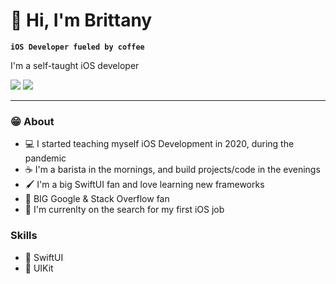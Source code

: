 # 👋 Hi, I'm Brittany

**`iOS Developer fueled by coffee`**

I'm a self-taught iOS developer

<p>
<img src="https://img.shields.io/badge/britcodes%20-%23E4405F.svg?&style=for-the-badge&logo=Instagram&logoColor=white"/>
<img src="https://img.shields.io/badge/linkedin%20-%230077B5.svg?&style=for-the-badge&logo=linkedin&logoColor=white"/>
</p>

---

### 😁 About
- 💻 I started teaching myself iOS Development in 2020, during the pandemic
- ☕️ I'm a barista in the mornings, and build projects/code in the evenings
- 🖌️ I'm a big SwiftUI fan and love learning new frameworks
- 🫶 BIG Google & Stack Overflow fan 
- 👀 I'm currenlty on the search for my first iOS job


 ### Skills
- 🎨 SwiftUI
- 📲 UIKit
 

                    

     
          
          


<!--
**brittanyarima/brittanyarima** is a ✨ _special_ ✨ repository because its `README.md` (this file) appears on your GitHub profile.

Here are some ideas to get you started:

- 🔭 I’m currently working on ...
- 🌱 I’m currently learning ...
- 👯 I’m looking to collaborate on ...
- 🤔 I’m looking for help with ...
- 💬 Ask me about ...
- 📫 How to reach me: ...
- 😄 Pronouns: ...
- ⚡ Fun fact: ...
-->
